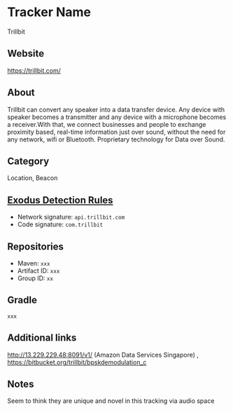 # Tracker Name
Trillbit

## Website
https://trillbit.com/

## About
Trillbit can convert any speaker into a data transfer device. Any device with speaker becomes a transmitter and any device with a microphone becomes a receiver.With that, we connect businesses and people to exchange proximity based, real-time information just over sound, without the need for any network, wifi or Bluetooth. Proprietary technology for Data over Sound.

## Category
Location, Beacon

## [Exodus Detection Rules](https://exodus-privacy.eu.org)
*   Network signature: `api.trillbit.com`
*   Code signature: `com.trillbit`

## Repositories
*   Maven: `xxx`
*   Artifact ID: `xxx`
*   Group ID: `xx`

## Gradle
`xxx`

## Additional links
http://13.229.229.48:8091/v1/ (Amazon Data Services Singapore) , https://bitbucket.org/trillbit/bpskdemodulation_c 

## Notes
Seem to think they are unique and novel in this tracking via audio space
